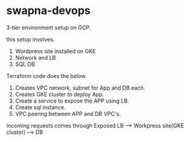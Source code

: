 # swapna-devops

3-tier environment setup on GCP.

this setup involves.

1. Wordpress site installed on GKE
2. Network and LB
3. SQL DB

Terraform code does the below.

1. Creates VPC network, subnet for App and DB each.
2. Creates GKE cluster to deploy App.
3. Create a service to expose the APP using LB.
4. Create sql instance.
5. VPC peering between APP and DB VPC's.

Incoming requests comes through Exposed LB --> Workpress site(GKE cluster) --> DB
